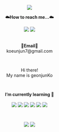 <p align="center"><img src="https://capsule-render.vercel.app/api?type=Waving&color=auto&height=300&section=header&text=welcome&fontSize=90&animation=fadeIn&fontAlignY=38&desc=Geonjunk's%20GitHub%20Profile">
</p>


<p align="center">
    <Strong>☁️How to reach me...☁️</Strong><br><br>
    <a href="https://tourmaline-yogurt-acc.notion.site/66f527cc332a4608a7d0446f2890068e?v=8e5a2c824ec944208eceaca99ccb22de" target="_blank"><img src="https://img.shields.io/badge/DevStudyNotion-535D6C?style=flat-square&logo=Notion&logoColor=white"/></a>
    <a href="https://tourmaline-yogurt-acc.notion.site/Ko-GeonJun-7db46ba3634e429180041bc9f17a35d9" target="_blank"><img src="https://img.shields.io/badge/portfolio-535D6C?style=flat-square&logo=Notion&logoColor=white"/></a>
    <br>
<br><br>
<Strong>📧Email📧</Strong><br>koeunjun7@gmail.com<br>
</p>

<br>

<p align="center">
Hi there!<br>
My name is geonjunKo<br> 
</p>

<br>

<p align="center">
    <Strong>I’m currently learning 📖 </Strong><br><br>
    <img src="https://img.shields.io/badge/Node.js-339933?style=flat-square&logo=Node.js&logoColor=white">
    <img src="https://img.shields.io/badge/Amazon_AWS-232F3E?style=flat-square&logo=AmazonAWS&logoColor=white">
    <img src="https://img.shields.io/badge/mysql-4479A1?style=flat-square&logo=mysql&logoColor=white">
    <img src="https://img.shields.io/badge/Kotlin-007396?style=flat-square&logo=Kotlin&logoColor=white">
    <img src="https://img.shields.io/badge/Java-007396?style=flat-square&logo=Java&logoColor=white">
    <img src="https://img.shields.io/badge/SpringBoot-6DB33F?style=flat-square&logo=SpringBoot&logoColor=white">
</p><br>

<p align="center">
    <img src="https://github-readme-stats.vercel.app/api?username=geonjunk&show_icons=true">
    <img src="http://mazassumnida.wtf/api/v2/generate_badge?boj=koeunjun98">
</p>




